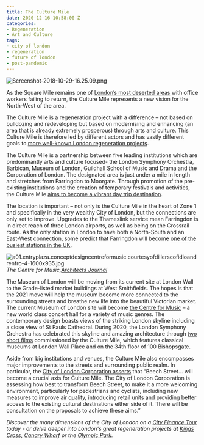 ```yaml
---
title: The Culture Mile
date: 2020-12-16 10:58:00 Z
categories:
- Regeneration
- Art and Culture
tags:
- city of london
- regeneration
- future of london
- post-pandemic
---
```


![Screenshot-2018-10-29-16.25.09.png](/uploads/Screenshot-2018-10-29-16.25.09.png)

As the Square Mile remains one of [London’s most deserted areas](https://www.insiderlondon.com/blog/the-future-of-londons-business-districts/) with office workers failing to return, the Culture Mile represents a new vision for the North-West of the area.

The Culture Mile is a regeneration project with a difference – not based on bulldozing and redeveloping but based on modernising and enhancing (an area that is already extremely prosperous) through arts and culture. This Culture Mile is therefore led by different actors and has vastly different goals to [more well-known London regeneration projects](https://www.insiderlondon.com/london/educational-tours/kings-cross-regeneration/).

The Culture Mile is a partnership between five leading institutions which are predominantly arts and culture focused- the London Symphony Orchestra, Barbican, Museum of London, Guildhall School of Music and Drama and the Corporation of London. The designated area is just under a mile in length and stretches from Farringdon to Moorgate. Through promotion of the pre-existing institutions and the creation of temporary festivals and activities, the Culture Mile [aims to become a vibrant day trip destination](https://www.culturemile.london/visit).

The location is important – not only is the Culture Mile in the heart of Zone 1 and specifically in the very wealthy City of London, but the connections are only set to improve. Upgrades to the Thameslink service mean Farringdon is in direct reach of three London airports, as well as being on the Crossrail route. As the only station in London to have both a North-South and an East-West connection, some predict that Farringdon will become [one of the busiest stations in the UK](https://palife.co.uk/news/culture-mile-set-to-boost-london-events-offering/). 

![a01.entryplaza.conceptdesigncentreformusic.courtesyofdillerscofidioandrenfro-4-1600x935.jpg](/uploads/a01.entryplaza.conceptdesigncentreformusic.courtesyofdillerscofidioandrenfro-4-1600x935.jpg)
*The Centre for Music,[Architects Journal](https://www.architectsjournal.co.uk/news/diller-scofidio-renfros-london-centre-for-music-gets-cash-boost)*

The Museum of London will be moving from its current site at London Wall to the Grade-listed market buildings at West Smithfields. The hopes is that the 2021 move will help the museum become more connected to the surrounding streets and breathe new life into the beautiful Victorian market. The current Museum of London site will become [the Centre for Music](https://centreformusic.culturemile.london/) – a new world class concert hall  for a variety of music genres. The contemporary design boasts views of the striking London skyline including a close view of St Pauls Cathedral. During 2020, the London Symphony Orchestra has celebrated this skyline and amazing architecture through [two short films](https://www.theguardian.com/music/2020/nov/25/short-films-locked-down-city-of-london-london-symphony-orchestra) commissioned by the Culture Mile, which features classical museums at London Wall Place and on the 34th floor of 100 Bishopsgate. 

Aside from big institutions and venues, the Culture Mile also encompasses major improvements to the streets and surrounding public realm. In particular, the [City of London Corporation asserts](https://news.cityoflondon.gov.uk/culture-mile--a-major-destination-for-culture-and-creativity-in-the-heart-of-the-square-mile/) that “Beech Street… will become a crucial axis for Culture Mile. The City of London Corporation is assessing how best to transform Beech Street, to make it a more welcoming environment, particularly for pedestrians and cyclists, including new measures to improve air quality, introducing retail units and providing better access to the existing cultural destinations either side of it. There will be consultation on the proposals to achieve these aims.”  

*Discover the many dimensions of the City of London on a [City Finance Tour](https://www.insiderlondon.com/london/educational-tours/london-finance-walking-tour/#city-finance-tour) today - or delve deeper into London's great regeneration projects at [Kings Cross,](https://www.insiderlondon.com/london/educational-tours/kings-cross-regeneration/#kings-cross-innovation-and-regeneration) [Canary Wharf](https://www.insiderlondon.com/london/educational-tours/london-finance-walking-tour/#canary-wharf-walking-tour) or the [Olympic Park](https://www.insiderlondon.com/london/educational-tours/kings-cross-regeneration/#olympic-park-regeneration-tour).*